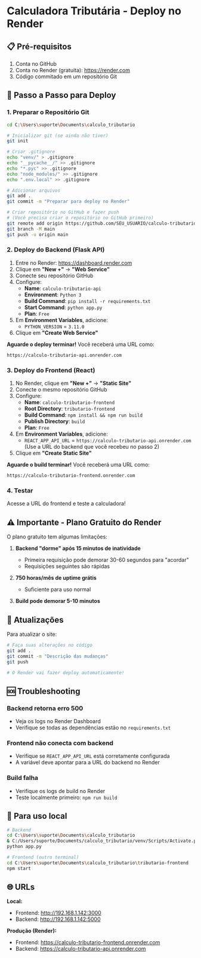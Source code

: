 # Calculadora Tributária - Deploy no Render

## 📋 Pré-requisitos

1. Conta no GitHub
2. Conta no Render (gratuita): https://render.com
3. Código commitado em um repositório Git

## 🚀 Passo a Passo para Deploy

### 1. Preparar o Repositório Git

```bash
cd C:\Users\suporte\Documents\calculo_tributario

# Inicializar git (se ainda não tiver)
git init

# Criar .gitignore
echo "venv/" > .gitignore
echo "__pycache__/" >> .gitignore
echo "*.pyc" >> .gitignore
echo "node_modules/" >> .gitignore
echo ".env.local" >> .gitignore

# Adicionar arquivos
git add .
git commit -m "Preparar para deploy no Render"

# Criar repositório no GitHub e fazer push
# (Você precisa criar o repositório no GitHub primeiro)
git remote add origin https://github.com/SEU_USUARIO/calculo-tributario.git
git branch -M main
git push -u origin main
```

### 2. Deploy do Backend (Flask API)

1. Entre no Render: https://dashboard.render.com
2. Clique em **"New +"** → **"Web Service"**
3. Conecte seu repositório GitHub
4. Configure:
   - **Name**: `calculo-tributario-api`
   - **Environment**: `Python 3`
   - **Build Command**: `pip install -r requirements.txt`
   - **Start Command**: `python app.py`
   - **Plan**: `Free`
5. Em **Environment Variables**, adicione:
   - `PYTHON_VERSION` = `3.11.0`
6. Clique em **"Create Web Service"**

**Aguarde o deploy terminar!** Você receberá uma URL como:
```
https://calculo-tributario-api.onrender.com
```

### 3. Deploy do Frontend (React)

1. No Render, clique em **"New +"** → **"Static Site"**
2. Conecte o mesmo repositório GitHub
3. Configure:
   - **Name**: `calculo-tributario-frontend`
   - **Root Directory**: `tributario-frontend`
   - **Build Command**: `npm install && npm run build`
   - **Publish Directory**: `build`
   - **Plan**: `Free`
4. Em **Environment Variables**, adicione:
   - `REACT_APP_API_URL` = `https://calculo-tributario-api.onrender.com`
     (Use a URL do backend que você recebeu no passo 2)
5. Clique em **"Create Static Site"**

**Aguarde o build terminar!** Você receberá uma URL como:
```
https://calculo-tributario-frontend.onrender.com
```

### 4. Testar

Acesse a URL do frontend e teste a calculadora!

## ⚠️ Importante - Plano Gratuito do Render

O plano gratuito tem algumas limitações:

1. **Backend "dorme" após 15 minutos de inatividade**
   - Primeira requisição pode demorar 30-60 segundos para "acordar"
   - Requisições seguintes são rápidas

2. **750 horas/mês de uptime grátis**
   - Suficiente para uso normal

3. **Build pode demorar 5-10 minutos**

## 🔄 Atualizações

Para atualizar o site:

```bash
# Faça suas alterações no código
git add .
git commit -m "Descrição das mudanças"
git push

# O Render vai fazer deploy automaticamente!
```

## 🆘 Troubleshooting

### Backend retorna erro 500
- Veja os logs no Render Dashboard
- Verifique se todas as dependências estão no `requirements.txt`

### Frontend não conecta com backend
- Verifique se `REACT_APP_API_URL` está corretamente configurada
- A variável deve apontar para a URL do backend no Render

### Build falha
- Verifique os logs de build no Render
- Teste localmente primeiro: `npm run build`

## 📱 Para uso local

```bash
# Backend
cd C:\Users\suporte\Documents\calculo_tributario
& C:/Users/suporte/Documents/calculo_tributario/venv/Scripts/Activate.ps1
python app.py

# Frontend (outro terminal)
cd C:\Users\suporte\Documents\calculo_tributario\tributario-frontend
npm start
```

## 🌐 URLs

**Local:**
- Frontend: http://192.168.1.142:3000
- Backend: http://192.168.1.142:5000

**Produção (Render):**
- Frontend: https://calculo-tributario-frontend.onrender.com
- Backend: https://calculo-tributario-api.onrender.com
